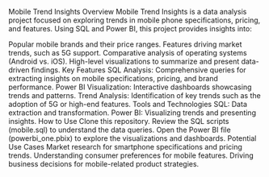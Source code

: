 Mobile Trend Insights
Overview
Mobile Trend Insights is a data analysis project focused on exploring trends in mobile phone specifications, pricing, and features. Using SQL and Power BI, this project provides insights into:

Popular mobile brands and their price ranges.
Features driving market trends, such as 5G support.
Comparative analysis of operating systems (Android vs. iOS).
High-level visualizations to summarize and present data-driven findings.
Key Features
SQL Analysis: Comprehensive queries for extracting insights on mobile specifications, pricing, and brand performance.
Power BI Visualization: Interactive dashboards showcasing trends and patterns.
Trend Analysis: Identification of key trends such as the adoption of 5G or high-end features.
Tools and Technologies
SQL: Data extraction and transformation.
Power BI: Visualizing trends and presenting insights.
How to Use
Clone this repository.
Review the SQL scripts (mobile.sql) to understand the data queries.
Open the Power BI file (powerbi_one.pbix) to explore the visualizations and dashboards.
Potential Use Cases
Market research for smartphone specifications and pricing trends.
Understanding consumer preferences for mobile features.
Driving business decisions for mobile-related product strategies.
